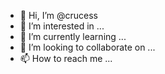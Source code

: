 - 👋 Hi, I’m @crucess
- 👀 I’m interested in ...
- 🌱 I’m currently learning ...
- 💞️ I’m looking to collaborate on ...
- 📫 How to reach me ...

<!---
crucess/crucess is a ✨ special ✨ repository because its `README.md` (this file) appears on your GitHub profile.
You can click the Preview link to take a look at your changes.
--->
